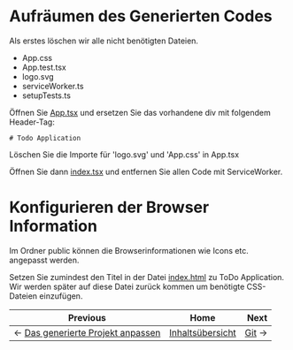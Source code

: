 # Aufräumen des Generierten Codes
Als erstes löschen wir alle nicht benötigten Dateien.

- App.css
- App.test.tsx
- logo.svg
- serviceWorker.ts
- setupTests.ts

Öffnen Sie [App.tsx](../src/App.tsx) und ersetzen Sie das vorhandene div mit folgendem Header-Tag:
```
# Todo Application
```
Löschen Sie die Importe für 'logo.svg' und 'App.css' in App.tsx

Öffnen Sie dann [index.tsx](../src/index.tsx) und entfernen Sie allen Code mit ServiceWorker.

# Konfigurieren der Browser Information
Im Ordner public können die Browserinformationen wie Icons etc. angepasst werden.

Setzen Sie zumindest den Titel in der Datei [index.html](../public/index.html) zu ToDo Application.</br>
Wir werden später auf diese Datei zurück kommen um benötigte CSS-Dateien einzufügen.

| Previous | Home | Next  |
| -------- |:----:| -----:|
| <- [Das generierte Projekt anpassen](./setup_project.md) | [Inhaltsübersicht](./setup_project.md) | [Git](./git.md) ->